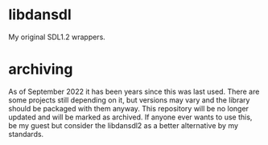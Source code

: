 # libdansdl

My original SDL1.2 wrappers.

# archiving

As of September 2022 it has been years since this was last used. There are some projects still depending on it, but versions may vary and the library should be packaged with them anyway. This repository will be no longer updated and will be marked as archived. If anyone ever wants to use this, be my guest but consider the libdansdl2 as a better alternative by my standards.
